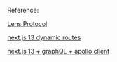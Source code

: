 Reference:

[Lens Protocol](https://www.lens.xyz/)

[next.js 13 dynamic routes](https://nextjs.org/docs/app/building-your-application/routing/dynamic-routes)

[next.js 13 + graphQL + apollo client](https://www.apollographql.com/blog/apollo-client/next-js/how-to-use-apollo-client-with-next-js-13/)



